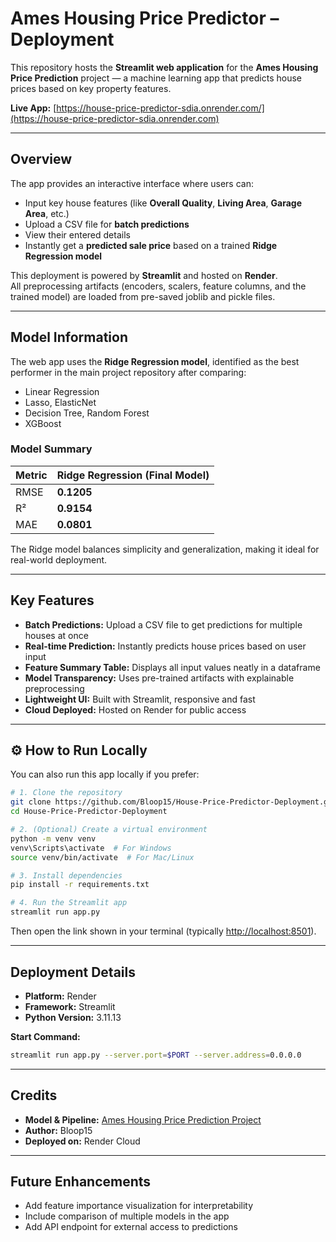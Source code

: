 # Ames Housing Price Predictor – Deployment

This repository hosts the **Streamlit web application** for the **Ames Housing Price Prediction** project — a machine learning app that predicts house prices based on key property features.

**Live App:** [https://house-price-predictor-sdia.onrender.com/](https://house-price-predictor-sdia.onrender.com)

---

## Overview

The app provides an interactive interface where users can:
- Input key house features (like **Overall Quality**, **Living Area**, **Garage Area**, etc.)
- Upload a CSV file for **batch predictions**
- View their entered details
- Instantly get a **predicted sale price** based on a trained **Ridge Regression model**

This deployment is powered by **Streamlit** and hosted on **Render**.  
All preprocessing artifacts (encoders, scalers, feature columns, and the trained model) are loaded from pre-saved joblib and pickle files.

---

## Model Information

The web app uses the **Ridge Regression model**, identified as the best performer in the main project repository after comparing:
- Linear Regression  
- Lasso, ElasticNet  
- Decision Tree, Random Forest  
- XGBoost  

### Model Summary
| Metric | Ridge Regression (Final Model) |
|:--------|:-------------------------------|
| RMSE | **0.1205** |
| R² | **0.9154** |
| MAE | **0.0801** |

The Ridge model balances simplicity and generalization, making it ideal for real-world deployment.

---

## Key Features

- **Batch Predictions:** Upload a CSV file to get predictions for multiple houses at once
- **Real-time Prediction:** Instantly predicts house prices based on user input
- **Feature Summary Table:** Displays all input values neatly in a dataframe
- **Model Transparency:** Uses pre-trained artifacts with explainable preprocessing
- **Lightweight UI:** Built with Streamlit, responsive and fast
- **Cloud Deployed:** Hosted on Render for public access  

---

## ⚙️ How to Run Locally

You can also run this app locally if you prefer:

```bash
# 1. Clone the repository
git clone https://github.com/Bloop15/House-Price-Predictor-Deployment.git
cd House-Price-Predictor-Deployment

# 2. (Optional) Create a virtual environment
python -m venv venv
venv\Scripts\activate  # For Windows
source venv/bin/activate  # For Mac/Linux

# 3. Install dependencies
pip install -r requirements.txt

# 4. Run the Streamlit app
streamlit run app.py
```

Then open the link shown in your terminal (typically [http://localhost:8501](http://localhost:8501)).

---

## Deployment Details

- **Platform:** Render  
- **Framework:** Streamlit  
- **Python Version:** 3.11.13  

**Start Command:**
```bash
streamlit run app.py --server.port=$PORT --server.address=0.0.0.0
```

---

## Credits

- **Model & Pipeline:** [Ames Housing Price Prediction Project](https://github.com/Bloop15/House-Price-Predictor)  
- **Author:** Bloop15  
- **Deployed on:** Render Cloud

---

## Future Enhancements

- Add feature importance visualization for interpretability  
- Include comparison of multiple models in the app  
- Add API endpoint for external access to predictions
